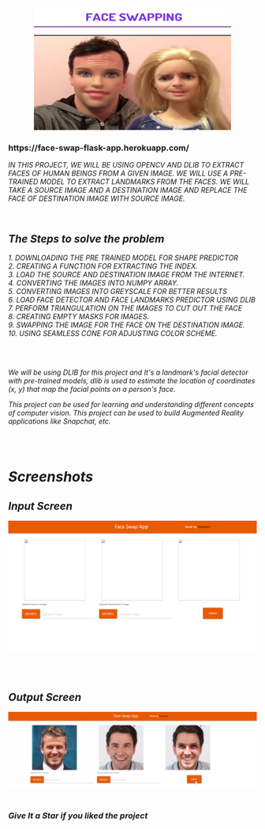 <div align="center"> <img src="Screenshots/main.png" width="400" height="250"> </center> </div>
<h3> https://face-swap-flask-app.herokuapp.com/  </h3>
<i>

<p><i> IN THIS PROJECT, WE WILL BE USING OPENCV AND DLIB TO EXTRACT FACES OF HUMAN BEINGS FROM A GIVEN IMAGE. WE WILL USE A PRE-TRAINED MODEL TO EXTRACT LANDMARKS FROM THE FACES.
WE WILL TAKE A SOURCE IMAGE AND A DESTINATION IMAGE AND REPLACE THE FACE OF DESTINATION IMAGE WITH SOURCE IMAGE.</p>

<br>


  <h2>The Steps to solve the problem </h2>

<p>1. DOWNLOADING THE PRE TRAINED MODEL FOR SHAPE PREDICTOR <br>
2. CREATING A FUNCTION FOR EXTRACTING THE INDEX. <br>
3. LOAD THE SOURCE AND DESTINATION IMAGE FROM THE INTERNET. <br>
4. CONVERTING THE IMAGES INTO NUMPY ARRAY. <br>
5. CONVERTING IMAGES INTO GREYSCALE FOR BETTER RESULTS <br>
6. LOAD FACE DETECTOR AND FACE LANDMARKS PREDICTOR USING DLIB <br>
7. PERFORM TRIANGULATION ON THE IMAGES TO CUT OUT THE FACE <br>
8. CREATING EMPTY MASKS FOR IMAGES. <br>
9. SWAPPING THE IMAGE FOR THE FACE ON THE DESTINATION IMAGE. <br>
10. USING SEAMLESS CONE FOR ADJUSTING COLOR SCHEME.</p>
  
<br><br>
<p><i> We will be using DLIB for this project and It's a landmark's facial detector with pre-trained models, dlib is used to estimate the location of coordinates (x, y) that map the facial points on a person's face.

This project can be used for learning and understanding different concepts of computer vision. This project can be used to build Augmented Reality applications like Snapchat, etc.</p>

  <br> <br>
  
  <h1> Screenshots </h1>
  <h2> Input Screen </h2>
<img src="Screenshots/Screenshot (1).png" /> 
  
  <br><br>
  
<h2> Output Screen </h2> 

  <img src="Screenshots/Screenshot (2).png" /> 
  <br><br>



### Give It a Star if you liked the project 
